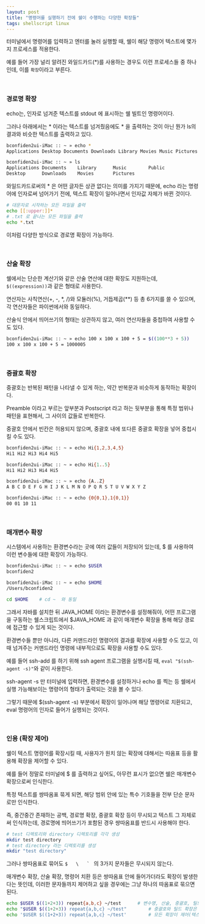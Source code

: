 ```yaml
---
layout: post
title: "명령어를 실행하기 전에 쉘이 수행하는 다양한 확장들"
tags: shellscript linux
---
```


터미널에서 명령어를 입력하고 엔터를 눌러 실행할 때, 쉘이 해당 명령어 텍스트에 몇가지 프로세스를 적용한다.

예를 들어 가장 널리 알려진 와일드카드(*)를 사용하는 경우도 이런 프로세스들 중 하나인데, 이를 ```확장```이라고 부른다.

<br>

### 경로명 확장

echo는, 인자로 넘겨준 텍스트를 stdout 에 표시하는 쉘 빌트인 명령어이다.

그러나 아래에서는 * 이라는 텍스트를 넘겨줬음에도 * 을 출력하는 것이 아닌 뭔가 ls의 결과와 비슷한 텍스트를 출력하고 있다.
```bash
bconfiden2ui-iMac :: ~ » echo *
Applications Desktop Documents Downloads Library Movies Music Pictures Public

bconfiden2ui-iMac :: ~ » ls
Applications Documents    Library      Music        Public
Desktop      Downloads    Movies       Pictures
```

와일드카드로써의 * 은 어떤 글자든 상관 없다는 의미를 가지기 때문에, echo 라는 명령어에 인자로써 넘어가기 전에, 텍스트 확장이 일어나면서 인자값 자체가 바뀐 것이다.

```bash
# 대문자로 시작하는 모든 파일을 출력
echo [[:upper:]]*
# .txt 로 끝나는 모든 파일을 출력
echo *.txt
```

이처럼 다양한 방식으로 경로명 확장이 가능하다.

<br>

### 산술 확장

쉘에서는 단순한 계산기와 같은 산술 연산에 대한 확장도 지원하는데, ```$((expression))```과 같은 형태로 사용한다.

연산자는 사칙연산(+, -, *, /)와 모듈러(%), 거듭제곱(**) 등 총 6가지를 쓸 수 있으며, 각 연산자들은 파이썬에서와 동일하다.

산술식 안에서 띄어쓰기의 형태는 상관하지 않고, 여러 연산자들을 중첩하여 사용할 수도 있다.
```bash
bconfiden2ui-iMac :: ~ » echo 100 x 100 x 100 + 5 = $((100**3 + 5))
100 x 100 x 100 + 5 = 1000005
```

<br>

### 중괄호 확장

중괄호는 반복된 패턴을 나타낼 수 있게 하는, 약간 반복문과 비슷하게 동작하는 확장이다.

Preamble 이라고 부르는 앞부분과 Postscript 라고 하는 뒷부분을 통해 특정 범위나 패턴을 표현해서, 그 사이의 값들로 반복한다.

중괄호 안에서 빈칸은 허용되지 않으며, 중괄호 내에 또다른 중괄호 확장을 넣어 중첩시킬 수도 있다.

```bash
bconfiden2ui-iMac :: ~ » echo Hi{1,2,3,4,5}
Hi1 Hi2 Hi3 Hi4 Hi5

bconfiden2ui-iMac :: ~ » echo Hi{1..5}
Hi1 Hi2 Hi3 Hi4 Hi5

bconfiden2ui-iMac :: ~ » echo {A..Z}
A B C D E F G H I J K L M N O P Q R S T U V W X Y Z

bconfiden2ui-iMac :: ~ » echo {0{0,1},1{0,1}}
00 01 10 11
```

<br>

### 매개변수 확장

시스템에서 사용하는 환경변수라는 곳에 여러 값들이 저장되어 있는데, $ 를 사용하여 이런 변수들에 대한 확장이 가능하다.

```bash
bconfiden2ui-iMac :: ~ » echo $USER
bconfiden2

bconfiden2ui-iMac :: ~ » echo $HOME
/Users/bconfiden2

cd $HOME    # cd ~  와 동일
```

그래서 자바를 설치한 뒤 JAVA_HOME 이라는 환경변수를 설정해줘야, 어떤 프로그램을 구동하는 쉘스크립트에서 $JAVA_HOME 과 같이 매개변수 확장을 통해 해당 경로에 접근할 수 있게 되는 것이다.

환경변수들 뿐만 아니라, 다른 커맨드라인 명령어의 결과를 확장에 사용할 수도 있고, 이 때 넘겨주는 커맨드라인 명령에 내부적으로도 확장을 사용할 수도 있다.

예를 들어 ssh-add 를 하기 위해 ssh agent 프로그램을 실행시킬 때, ```eval "$(ssh-agent -s)"```와 같이 사용한다.

ssh-agent -s 만 터미널에 입력하면, 환경변수를 설정하거나 echo 를 찍는 등 쉘에서 실행 가능해보이는 명령어의 형태가 출력되는 것을 볼 수 있다.

그렇기 때문에 $(ssh-agent -s) 부분에서 확장이 일어나며 해당 명령어로 치환되고, eval 명령어의 인자로 들어가 실행되는 것이다.

<br>

### 인용 (확장 제어)

쉘이 텍스트 명령어를 확장시킬 때, 사용자가 원치 않는 확장에 대해서는 따옴표 등을 활용해 확장을 제어할 수 있다.

예를 들어 정말로 터미널에 $ 를 출력하고 싶어도, 아무런 표시가 없으면 쉘은 매개변수 확장으로써 인식한다.

특정 텍스트를 쌍따옴표 묶게 되면, 해당 범위 안에 있는 특수 기호들을 전부 단순 문자로만 인식한다.

즉, 중간중간 존재하는 공백, 경로명 확장, 중괄호 확장 등이 무시되고 텍스트 그 자체로써 인식하는데, 경로명에 띄어쓰기가 포함된 경우 쌍따옴표를 반드시 사용해야 한다.

```bash
# test 디렉토리와 directory 디렉토리를 각각 생성
mkdir test directory
# test directory 라는 디렉토리를 생성
mkdir "test directory"
```

그러나 쌍따옴표로 묶어도 ```$   \   ` ``` 의 3가지 문자들은 무시되지 않는다.

매개변수 확장, 산술 확장, 명령어 치환 등은 쌍따옴표 안에 들어가더라도 확장이 발생한다는 뜻인데, 이러한 문자들까지 제어하고 싶을 경우에는 그냥 하나의 따옴표로 묶으면 된다.

```bash
echo $USER $((1+2+3)) repeat{a,b,c} ~/test		# 변수명, 산술, 중괄호, 틸드 확장이 그대로 적용
echo "$USER $((1+2+3)) repeat{a,b,c} ~/test"		# 중괄호와 틸드 확장은 제어
echo '$USER $((1+2+3)) repeat{a,b,c} ~/test'		# 모든 확장이 제어(텍스트 그대로 출력)
```